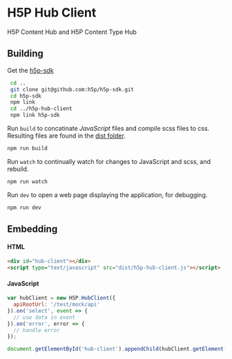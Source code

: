 # H5P Hub Client
H5P Content Hub and H5P Content Type Hub

## Building

Get the [h5p-sdk](https://github.com/h5p/h5p-sdk)

```bash
 cd ..
 git clone git@github.com:h5p/h5p-sdk.git
 cd h5p-sdk
 npm link
 cd ../h5p-hub-client
 npm link h5p-sdk
```


Run `build` to concatinate *JavaScript* files and compile scss files to css. Resulting files are found in the [dist folder](dist).

```bash
npm run build
```

Run `watch` to continually watch for changes to JavaScript and scss, and rebuild.

```bash
npm run watch
```

Run `dev` to open a web page displaying the application, for debugging.

```bash
npm run dev
```

## Embedding

#### HTML

```html
<div id="hub-client"></div>
<script type="text/javascript" src="dist/h5p-hub-client.js"></script>
```

#### JavaScript

```javascript
var hubClient = new H5P.HubClient({
  apiRootUrl: '/test/mock/api'
}).on('select', event => {
  // use data in event
}).on('error', error => {
  // handle error
});

document.getElementById('hub-client').appendChild(hubClient.getElement());
```
